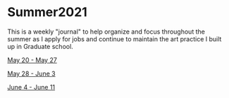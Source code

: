 # Summer2021

This is a weekly "journal" to help organize and focus throughout the summer as I apply for jobs and continue to maintain the art practice I built up in Graduate school. 

[May 20 - May 27](week1.md)

[May 28 - June 3](week2.md)

[June 4 - June 11](week3.md)
